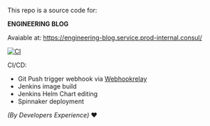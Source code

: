 This repo is a source code for:

**ENGINEERING BLOG**

Avaiable at: https://engineering-blog.service.prod-internal.consul/

[![CI](https://github.com/almacareer/engineering-blog/actions/workflows/main.yml/badge.svg)](https://github.com/almacareer/engineering-blog/actions/workflows/main.yml)


CI/CD:
- Git Push trigger webhook via [Webhookrelay](https://webhookrelay.com/)
- Jenkins image build
- Jenkins Helm Chart editing
- Spinnaker deployment

*(By Developers Experience)* ❤️


